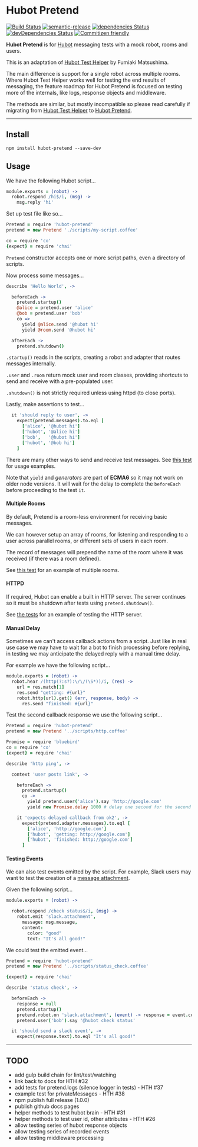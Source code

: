 # Hubot Pretend

[![Build Status](https://travis-ci.org/timkinnane/hubot-pretend.svg?branch=master)](https://travis-ci.org/timkinnane/hubot-pretend)
[![semantic-release](https://img.shields.io/badge/%20%20%F0%9F%93%A6%F0%9F%9A%80-semantic--release-e10079.svg)](https://github.com/semantic-release/semantic-release)
[![dependencies Status](https://david-dm.org/timkinnane/hubot-pretend/status.svg)](https://david-dm.org/timkinnane/hubot-pretend)
[![devDependencies Status](https://david-dm.org/timkinnane/hubot-pretend/dev-status.svg)](https://david-dm.org/timkinnane/hubot-pretend?type=dev)
[![Commitizen friendly](https://img.shields.io/badge/commitizen-friendly-brightgreen.svg)](http://commitizen.github.io/cz-cli/)

**Hubot Pretend** is for [Hubot](hubot.github.com) messaging tests with a mock
robot, rooms and users.

This is an adaptation of
[Hubot Test Helper](https://github.com/mtsmfm/hubot-test-helper)
by Fumiaki Matsushima.

The main difference is support for a single robot across multiple rooms. Where
Hubot Test Helper works well for testing the end results of messaging, the
feature roadmap for Hubot Pretend is focused on testing more of the internals,
like logs, response objects and middleware.

The methods are similar, but mostly incompatible so please read carefully if
migrating from
[Hubot Test Helper](https://github.com/mtsmfm/hubot-test-helper)
to [Hubot Pretend](https://github.com/timkinnane/hubot-pretend).

---

## Install

`npm install hubot-pretend --save-dev`

## Usage

We have the following Hubot script...

```coffee
module.exports = (robot) ->
  robot.respond /hi$/i, (msg) ->
    msg.reply 'hi'
```

Set up test file like so...

```coffee
Pretend = require 'hubot-pretend'
pretend = new Pretend './scripts/my-script.coffee'

co = require 'co'
{expect} = require 'chai'
```

`Pretend` constructor accepts one or more script paths, even a directory of
scripts.

Now process some messages...

```coffee
describe 'Hello World', ->

  beforeEach ->
    pretend.startup()
    @alice = pretend.user 'alice'
    @bob = pretend.user 'bob'
    co =>
      yield @alice.send '@hubot hi'
      yield @room.send '@hubot hi'

  afterEach ->
    pretend.shutdown()
```

`.startup()` reads in the scripts, creating a robot and adapter that routes
messages internally.

`.user` and `.room` return mock user and room classes, providing shortcuts to
send and receive with a pre-populated user.

`.shutdown()` is not strictly required unless using httpd (to close ports).

Lastly, make assertions to test...

```coffee
  it 'should reply to user', ->
    expect(pretend.messages).to.eql [
      ['alice', '@hubot hi']
      ['hubot', '@alice hi']
      ['bob',   '@hubot hi']
      ['hubot', '@bob hi']
    ]
```

There are many other ways to send and receive test messages.
See [this test](test/01-Hello-World_test.coffee) for usage examples.

Note that `yield` and *generators* are part of **ECMA6** so it may not work on
older node versions. It will wait for the delay to complete the `beforeEach`
before proceeding to the test `it`.

#### Multiple Rooms

By default, Pretend is a room-less environment for receiving basic messages.

We can however setup an array of rooms, for listening and responding to a user
across parallel rooms, or different sets of users in each room.

The record of messages will prepend the name of the room where it was received
(if there was a room defined).

See [this test](test/02-Hello-Rooms_test.coffee) for an example of multiple
rooms.

#### HTTPD

If required, Hubot can enable a built in HTTP server. The server continues so
it must be shutdown after tests using `pretend.shutdown()`.

See [the tests](test/03-HTTPD-World_test.coffee) for an example of testing the
HTTP server.

#### Manual Delay

Sometimes we can't access callback actions from a script.
Just like in real use case we may have to wait for a bot to finish processing
before replying, in testing we may anticipate the delayed reply with a manual
time delay.

For example we have the following script...

```coffee
module.exports = (robot) ->
  robot.hear /(http(?:s?):\/\/(\S*))/i, (res) ->
    url = res.match[1]
    res.send "getting: #{url}"
    robot.http(url).get() (err, response, body) ->
      res.send "finished: #{url}"
```

Test the second callback response we use the following script...

```coffee
Pretend = require 'hubot-pretend'
pretend = new Pretend '../scripts/http.coffee'

Promise = require 'bluebird'
co = require 'co'
{expect} = require 'chai'

describe 'http ping', ->

  context 'user posts link', ->

    beforeEach ->
      pretend.startup()
      co ->
        yield pretend.user('alice').say 'http://google.com'
        yield new Promise.delay 1000 # delay one second for the second

    it 'expects delayed callback from ok2', ->
      expect(pretend.adapter.messages).to.eql [
        ['alice', 'http://google.com']
        ['hubot', 'getting: http://google.com']
        ['hubot', 'finished: http://google.com']
      ]
```

#### Testing Events

We can also test events emitted by the script. For example, Slack users may want
to test the creation of a
[message attachment](https://api.slack.com/docs/attachments).

Given the following script...

```coffee
module.exports = (robot) ->

  robot.respond /check status$/i, (msg) ->
    robot.emit 'slack.attachment',
      message: msg.message,
      content:
        color: "good"
        text: "It's all good!"
```

We could test the emitted event...

```coffee
Pretend = require 'hubot-pretend'
pretend = new Pretend '../scripts/status_check.coffee'

{expect} = require 'chai'

describe 'status check', ->

  beforeEach ->
    response = null
    pretend.startup()
    pretend.robot.on 'slack.attachment', (event) -> response = event.content
    pretend.user('bob').say '@hubot check status'

  it 'should send a slack event', ->
    expect(response.text).to.eql "It's all good!"
```

---

## TODO

- add gulp build chain for lint/test/watching
- link back to docs for HTH #32
- add tests for pretend.logs (silence logger in tests) - HTH #37
- example test for privateMessages - HTH #38
- npm publish full release (1.0.0)
- publish github docs pages
- helper methods to test hubot brain - HTH #31
- helper methods to test user id, other attributes - HTH #26
- allow testing series of hubot response objects
- allow testing series of recorded events
- allow testing middleware processing

